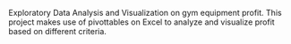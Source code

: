 Exploratory Data Analysis and Visualization on gym equipment profit. This project makes use of pivottables on Excel to analyze and visualize profit based on different criteria.
